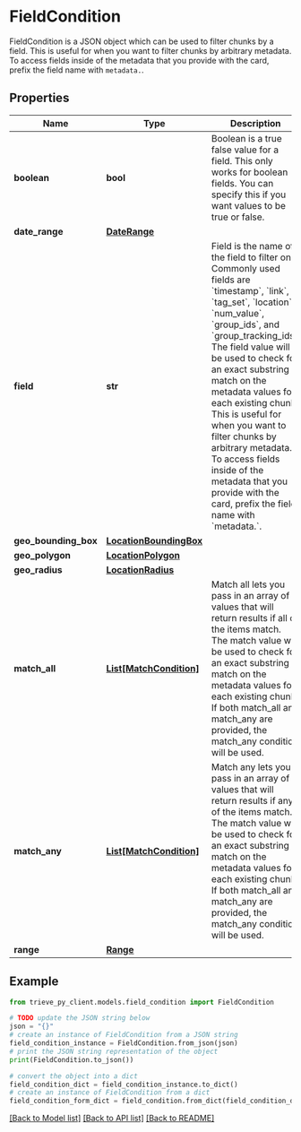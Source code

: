 # FieldCondition

FieldCondition is a JSON object which can be used to filter chunks by a field. This is useful for when you want to filter chunks by arbitrary metadata. To access fields inside of the metadata that you provide with the card, prefix the field name with `metadata.`.

## Properties

Name | Type | Description | Notes
------------ | ------------- | ------------- | -------------
**boolean** | **bool** | Boolean is a true false value for a field. This only works for boolean fields. You can specify this if you want values to be true or false. | [optional] 
**date_range** | [**DateRange**](DateRange.md) |  | [optional] 
**field** | **str** | Field is the name of the field to filter on. Commonly used fields are &#x60;timestamp&#x60;, &#x60;link&#x60;, &#x60;tag_set&#x60;, &#x60;location&#x60;, &#x60;num_value&#x60;, &#x60;group_ids&#x60;, and &#x60;group_tracking_ids&#x60;. The field value will be used to check for an exact substring match on the metadata values for each existing chunk. This is useful for when you want to filter chunks by arbitrary metadata. To access fields inside of the metadata that you provide with the card, prefix the field name with &#x60;metadata.&#x60;. | 
**geo_bounding_box** | [**LocationBoundingBox**](LocationBoundingBox.md) |  | [optional] 
**geo_polygon** | [**LocationPolygon**](LocationPolygon.md) |  | [optional] 
**geo_radius** | [**LocationRadius**](LocationRadius.md) |  | [optional] 
**match_all** | [**List[MatchCondition]**](MatchCondition.md) | Match all lets you pass in an array of values that will return results if all of the items match. The match value will be used to check for an exact substring match on the metadata values for each existing chunk. If both match_all and match_any are provided, the match_any condition will be used. | [optional] 
**match_any** | [**List[MatchCondition]**](MatchCondition.md) | Match any lets you pass in an array of values that will return results if any of the items match. The match value will be used to check for an exact substring match on the metadata values for each existing chunk. If both match_all and match_any are provided, the match_any condition will be used. | [optional] 
**range** | [**Range**](Range.md) |  | [optional] 

## Example

```python
from trieve_py_client.models.field_condition import FieldCondition

# TODO update the JSON string below
json = "{}"
# create an instance of FieldCondition from a JSON string
field_condition_instance = FieldCondition.from_json(json)
# print the JSON string representation of the object
print(FieldCondition.to_json())

# convert the object into a dict
field_condition_dict = field_condition_instance.to_dict()
# create an instance of FieldCondition from a dict
field_condition_form_dict = field_condition.from_dict(field_condition_dict)
```
[[Back to Model list]](../README.md#documentation-for-models) [[Back to API list]](../README.md#documentation-for-api-endpoints) [[Back to README]](../README.md)


